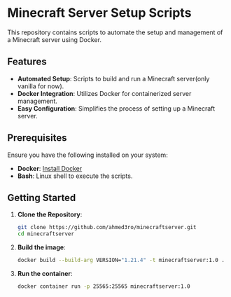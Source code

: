 # Minecraft Server Setup Scripts

This repository contains scripts to automate the setup and management of a Minecraft server using Docker.

## Features

- **Automated Setup**: Scripts to build and run a Minecraft server(only vanilla for now).
- **Docker Integration**: Utilizes Docker for containerized server management.
- **Easy Configuration**: Simplifies the process of setting up a Minecraft server.

## Prerequisites

Ensure you have the following installed on your system:

- **Docker**: [Install Docker](https://docs.docker.com/get-docker/)
- **Bash**: Linux shell to execute the scripts.

## Getting Started

1. **Clone the Repository**:

   ```bash
   git clone https://github.com/ahmed3ro/minecraftserver.git
   cd minecraftserver
2. **Build the image**:
    ```bash
   docker build --build-arg VERSION="1.21.4" -t minecraftserver:1.0 .
2. **Run the container**:
    ```bash
   docker container run -p 25565:25565 minecraftserver:1.0

